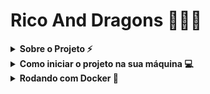 # Rico And Dragons 🧑‍💻🐉

<!-- Escrita Sobre o Projeto -->
<details>
  <summary><strong>Sobre o Projeto ⚡</strong></summary>
    Projeto desenvolvindo com TypeScript, usando arquitetura POO (Programação Orientada a Objetos) e S.O.L.I.D para facilitar na escrita e compreensão do código.
  <br />
</details>

<details>
  <summary><strong>Como iniciar o projeto na sua máquina 💻</strong></summary>
  Primeiro clone o Projeto no seu repositório local.
  
  * `git clone git@github.com:RiicardoGabriel/rico-and-dragons.git`
  
  Agora entra no repositório local.
  
  * `cd rico-and-dragons` (Entrar no repositório clonado)
  
  > Caso você tenha Visual Studio Code, `code .`
  
  Caso prefira rodar sem docker basta colocar
  
  * `npm install` [**Caso Exitem dependências**].
  
  E para executar os arquivos da pasta `src/`
  
  * `npx ts-node src/`

</details>

<details>
  <summary><strong>Rodando com Docker 🐋</strong></summary>
  Para rodar com o docker, primeiro precisamos instalar a imagem do NodeJs e criar os containers do projeto.
  
   * `docker-compose up -d`
 
  Em seguida entre no container criado.
 
   * `docker exec -it trybers_and_dragons bash`
   
  Agora basta baixar as dependências [**Caso Existem**] do projeto
  
   * `npm install`
  
  Para executar os arquivos basta copiar e colar
  
  * `npx ts-node src/`
  
</details>
